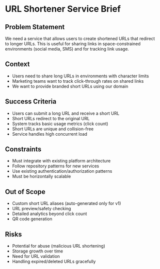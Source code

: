 # URL Shortener Service Brief

## Problem Statement
We need a service that allows users to create shortened URLs that redirect to longer URLs. This is useful for sharing links in space-constrained environments (social media, SMS) and for tracking link usage.

## Context
- Users need to share long URLs in environments with character limits
- Marketing teams want to track click-through rates on shared links
- We want to provide branded short URLs using our domain

## Success Criteria
- Users can submit a long URL and receive a short URL
- Short URLs redirect to the original URL
- System tracks basic usage metrics (click count)
- Short URLs are unique and collision-free
- Service handles high concurrent load

## Constraints
- Must integrate with existing platform architecture
- Follow repository patterns for new services
- Use existing authentication/authorization patterns
- Must be horizontally scalable

## Out of Scope
- Custom short URL aliases (auto-generated only for v1)
- URL preview/safety checking
- Detailed analytics beyond click count
- QR code generation

## Risks
- Potential for abuse (malicious URL shortening)
- Storage growth over time
- Need for URL validation
- Handling expired/deleted URLs gracefully